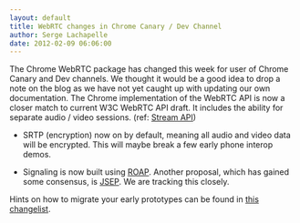 ```yaml
---
layout: default
title: WebRTC changes in Chrome Canary / Dev Channel
author: Serge Lachapelle
date: 2012-02-09 06:06:00
---
```



The Chrome WebRTC package has changed this week for user of Chrome Canary and
Dev channels. We thought it would be a good idea to drop a note on the blog as
we have not yet caught up with updating our own documentation. The Chrome
implementation of the WebRTC API is now a closer match to current W3C WebRTC
API draft. It includes the ability for separate audio / video sessions. (ref:
[Stream API][1])

  * SRTP (encryption) now on by default, meaning all audio and video data will
    be encrypted. This will maybe break a few early phone interop demos.

  * Signaling is now built using [ROAP][2]. Another proposal, which has gained
    some consensus, is [JSEP][3]. We are tracking this closely.

Hints on how to migrate your early prototypes can be found in
[this changelist][4].

[1]: http://dev.w3.org/2011/webrtc/editor/webrtc.html#stream-api
[2]: http://tools.ietf.org/html/draft-jennings-rtcweb-signaling-01
[3]: https://tools.ietf.org/html/draft-uberti-rtcweb-jsep
[4]: http://codereview.chromium.org/9284020

